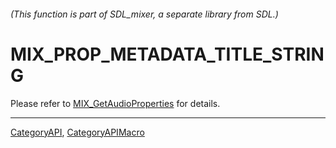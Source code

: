 ###### (This function is part of SDL_mixer, a separate library from SDL.)
# MIX_PROP_METADATA_TITLE_STRING

Please refer to [MIX_GetAudioProperties](MIX_GetAudioProperties) for details.

----
[CategoryAPI](CategoryAPI), [CategoryAPIMacro](CategoryAPIMacro)

